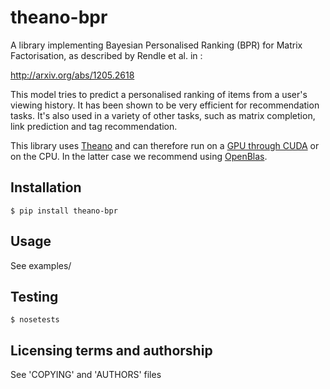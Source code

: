theano-bpr
==========

A library implementing Bayesian Personalised Ranking (BPR) for
Matrix Factorisation, as described by Rendle et al. in :

  http://arxiv.org/abs/1205.2618

This model tries to predict a personalised ranking of items
from a user's viewing history. It has been shown to be
very efficient for recommendation tasks. It's also used in a variety
of other tasks, such as matrix completion, link prediction
and tag recommendation.

This library uses [Theano](http://deeplearning.net/software/theano/) and
can therefore run on a [GPU through CUDA](http://deeplearning.net/software/theano/tutorial/using_gpu.html) or on the CPU. 
In the latter case we recommend using [OpenBlas](http://www.openblas.net).

Installation
------------

    $ pip install theano-bpr

Usage
-----

See examples/

Testing
-------

    $ nosetests

Licensing terms and authorship
------------------------------

See 'COPYING' and 'AUTHORS' files
